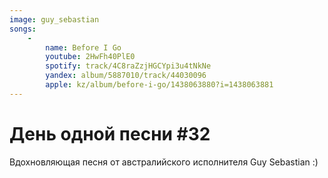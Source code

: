 ```yaml
---
image: guy_sebastian
songs:
    -
        name: Before I Go
        youtube: 2HwFh40PlE0
        spotify: track/4C8raZzjHGCYpi3u4tNkNe
        yandex: album/5887010/track/44030096
        apple: kz/album/before-i-go/1438063880?i=1438063881
---
```

# День одной песни #32

Вдохновляющая песня от австралийского исполнителя Guy Sebastian :)